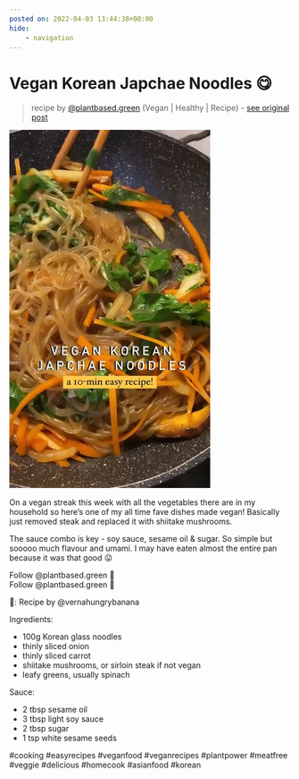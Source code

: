 ```yaml
---
posted on: 2022-04-03 13:44:38+00:00
hide:
    - navigation
---
```


# Vegan Korean Japchae Noodles 😋 

> recipe by [@plantbased.green](https://www.instagram.com/plantbased.green/) 
(Vegan | Healthy | Recipe) - [see original post](https://instagram.com/p/Cb5BeLsKKpU)

![](../img/plantbased.green_03-04-2022_1304.png)

  
On a vegan streak this week with all the vegetables there are in my household so here’s one of my all time fave dishes made vegan! Basically just removed steak and replaced it with shiitake mushrooms.  
  
The sauce combo is key - soy sauce, sesame oil & sugar. So simple but sooooo much flavour and umami. I may have eaten almost the entire pan because it was that good 😛  
  
Follow @plantbased.green 🙌  
Follow @plantbased.green 🙌  
  
📸: Recipe by @vernahungrybanana  
  
Ingredients:  
- 100g Korean glass noodles   
- thinly sliced onion  
- thinly sliced carrot  
- shiitake mushrooms, or sirloin steak if not vegan  
- leafy greens, usually spinach  
  
Sauce:  
- 2 tbsp sesame oil  
- 3 tbsp light soy sauce  
- 2 tbsp sugar  
- 1 tsp white sesame seeds   
  
\#cooking \#easyrecipes \#veganfood \#veganrecipes \#plantpower \#meatfree \#veggie \#delicious \#homecook \#asianfood \#korean   